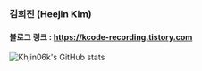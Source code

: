 ### 김희진 (Heejin Kim)

#### 블로그 링크 : https://kcode-recording.tistory.com

![Khjin06k's GitHub stats](https://github-readme-stats.vercel.app/api?username=사용자ID&show_icons=true&theme=radical)

<!--
**Khjin06k/Khjin06k** is a ✨ _special_ ✨ repository because its `README.md` (this file) appears on your GitHub profile.

Here are some ideas to get you started:

- 🔭 I’m currently working on ...
- 🌱 I’m currently learning ...
- 👯 I’m looking to collaborate on ...
- 🤔 I’m looking for help with ...
- 💬 Ask me about ...
- 📫 How to reach me: ...
- 😄 Pronouns: ...
- ⚡ Fun fact: ...
-->
